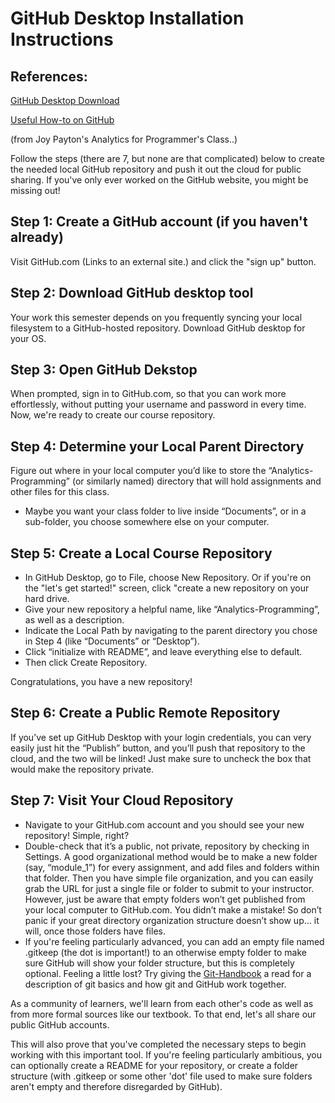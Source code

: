 # GitHub Desktop Installation Instructions

## References:

[GitHub Desktop Download](https://desktop.github.com/)

[Useful How-to on GitHub](https://www.youtube.com/playlist?list=PLRqwX-V7Uu6ZF9C0YMKuns9sLDzK6zoiV)

(from Joy Payton's Analytics for Programmer's Class..)

Follow the steps (there are 7, but none are that complicated) below to create the needed local GitHub repository and push it out the cloud for public sharing. If you've only ever worked on the GitHub website, you might be missing out!

## Step 1: Create a GitHub account (if you haven't already)
Visit GitHub.com (Links to an external site.) and click the "sign up" button.

## Step 2: Download GitHub desktop tool
Your work this semester depends on you frequently syncing your local filesystem to a GitHub-hosted repository. Download GitHub desktop for your OS.
## Step 3: Open GitHub Dekstop
When prompted, sign in to GitHub.com, so that you can work more effortlessly, without putting your username and password in every time. Now, we're ready to create our course repository.

## Step 4: Determine your Local Parent Directory
Figure out where in your local computer you’d like to store the “Analytics-Programming” (or similarly named) directory that will hold assignments and other files for this class.
* Maybe you want your class folder to live inside “Documents”, or in a sub-folder, you choose somewhere else on your computer.

## Step 5: Create a Local Course Repository
* In GitHub Desktop, go to File, choose New Repository. Or if you're on the "let's get started!" screen, click "create a new repository on your hard drive.
* Give your new repository a helpful name, like “Analytics-Programming”, as well as a description.
* Indicate the Local Path by navigating to the parent directory you chose in Step 4 (like “Documents” or “Desktop”).
* Click “initialize with README”, and leave everything else to default.
* Then click Create Repository.

Congratulations, you have a new repository!

## Step 6: Create a Public Remote Repository
If you’ve set up GitHub Desktop with your login credentials, you can very easily just hit the “Publish” button, and you’ll push that repository to the cloud, and the two will be linked! Just make sure to uncheck the box that would make the repository private.


## Step 7: Visit Your Cloud Repository
* Navigate to your GitHub.com account and you should see your new repository! Simple, right?
* Double-check that it’s a public, not private, repository by checking in Settings.
A good organizational method would be to make a new folder (say, “module_1”) for every assignment, and add files and folders within that folder. Then you have simple file organization, and you can easily grab the URL for just a single file or folder to submit to your instructor.
However, just be aware that empty folders won’t get published from your local computer to GitHub.com. You didn’t make a mistake! So don’t panic if your great directory organization structure doesn’t show up… it will, once those folders have files.
* If you're feeling particularly advanced, you can add an empty file named .gitkeep (the dot is important!) to an otherwise empty folder to make sure GitHub will show your folder structure, but this is completely optional.
Feeling a little lost? 
Try giving the [Git-Handbook](https://guides.github.com/introduction/git-handbook/) a read for a description of git basics and how git and GitHub work together.

As a community of learners, we'll learn from each other's code as well as from more formal sources like our textbook. To that end, let's all share our public GitHub accounts.

This will also prove that you've completed the necessary steps to begin working with this important tool. If you're feeling particularly ambitious, you can optionally create a README for your repository, or create a folder structure (with .gitkeep or some other 'dot' file used to make sure folders aren't empty and therefore disregarded by GitHub). 


